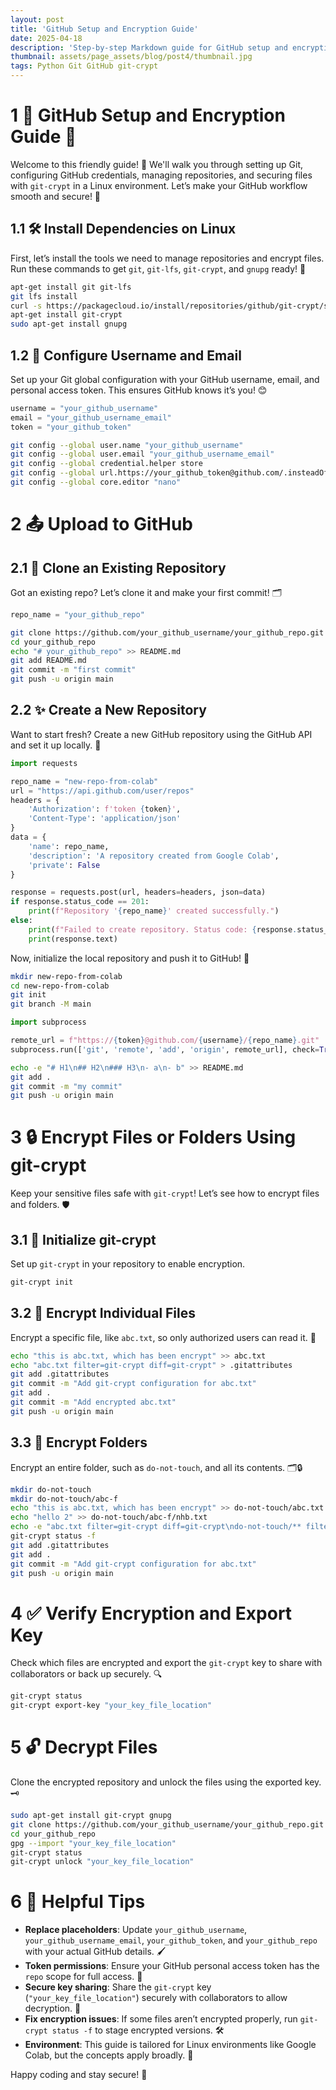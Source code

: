 ```yaml
---
layout: post
title: 'GitHub Setup and Encryption Guide'
date: 2025-04-18
description: 'Step-by-step Markdown guide for GitHub setup and encryption using git-crypt in Linux, with emojis and clear structure. 🎉'
thumbnail: assets/page_assets/blog/post4/thumbnail.jpg
tags: Python Git GitHub git-crypt
---
```



# 1 🌟 GitHub Setup and Encryption Guide 🌟

Welcome to this friendly guide! 🎉 We'll walk you through setting up Git, configuring GitHub credentials, managing repositories, and securing files with `git-crypt` in a Linux environment. Let’s make your GitHub workflow smooth and secure! 🚀

## 1.1 🛠️ Install Dependencies on Linux

First, let’s install the tools we need to manage repositories and encrypt files. Run these commands to get `git`, `git-lfs`, `git-crypt`, and `gnupg` ready! 🔧

```bash
apt-get install git git-lfs
git lfs install
curl -s https://packagecloud.io/install/repositories/github/git-crypt/script.deb.sh | bash
apt-get install git-crypt
sudo apt-get install gnupg
```

## 1.2 👤 Configure Username and Email

Set up your Git global configuration with your GitHub username, email, and personal access token. This ensures GitHub knows it’s you! 😊

```python
username = "your_github_username"
email = "your_github_username_email"
token = "your_github_token"
```

```bash
git config --global user.name "your_github_username"
git config --global user.email "your_github_username_email"
git config --global credential.helper store
git config --global url.https://your_github_token@github.com/.insteadOf "https://github.com/"
git config --global core.editor "nano"
```

# 2 📤 Upload to GitHub

## 2.1 📂 Clone an Existing Repository

Got an existing repo? Let’s clone it and make your first commit! 🗂️

```python
repo_name = "your_github_repo"
```

```bash
git clone https://github.com/your_github_username/your_github_repo.git
cd your_github_repo
echo "# your_github_repo" >> README.md
git add README.md
git commit -m "first commit"
git push -u origin main
```

## 2.2 ✨ Create a New Repository

Want to start fresh? Create a new GitHub repository using the GitHub API and set it up locally. 🌱

```python
import requests

repo_name = "new-repo-from-colab"
url = "https://api.github.com/user/repos"
headers = {
    'Authorization': f'token {token}',
    'Content-Type': 'application/json'
}
data = {
    'name': repo_name,
    'description': 'A repository created from Google Colab',
    'private': False
}

response = requests.post(url, headers=headers, json=data)
if response.status_code == 201:
    print(f"Repository '{repo_name}' created successfully.")
else:
    print(f"Failed to create repository. Status code: {response.status_code}")
    print(response.text)
```

Now, initialize the local repository and push it to GitHub! 🚀

```bash
mkdir new-repo-from-colab
cd new-repo-from-colab
git init
git branch -M main
```

```python
import subprocess

remote_url = f"https://{token}@github.com/{username}/{repo_name}.git"
subprocess.run(['git', 'remote', 'add', 'origin', remote_url], check=True, capture_output=True, text=True)
```

```bash
echo -e "# H1\n## H2\n### H3\n- a\n- b" >> README.md
git add .
git commit -m "my commit"
git push -u origin main
```

# 3 🔒 Encrypt Files or Folders Using git-crypt

Keep your sensitive files safe with `git-crypt`! Let’s see how to encrypt files and folders. 🛡️

## 3.1 🔑 Initialize git-crypt

Set up `git-crypt` in your repository to enable encryption.

```bash
git-crypt init
```

## 3.2 📜 Encrypt Individual Files

Encrypt a specific file, like `abc.txt`, so only authorized users can read it. 🔐

```bash
echo "this is abc.txt, which has been encrypt" >> abc.txt
echo "abc.txt filter=git-crypt diff=git-crypt" > .gitattributes
git add .gitattributes
git commit -m "Add git-crypt configuration for abc.txt"
git add .
git commit -m "Add encrypted abc.txt"
git push -u origin main
```

## 3.3 📁 Encrypt Folders

Encrypt an entire folder, such as `do-not-touch`, and all its contents. 🗂️🔒

```bash
mkdir do-not-touch
mkdir do-not-touch/abc-f
echo "this is abc.txt, which has been encrypt" >> do-not-touch/abc.txt
echo "hello 2" >> do-not-touch/abc-f/nhb.txt
echo -e "abc.txt filter=git-crypt diff=git-crypt\ndo-not-touch/** filter=git-crypt diff=git-crypt" >> .gitattributes
git-crypt status -f
git add .gitattributes
git add .
git commit -m "Add git-crypt configuration for abc.txt"
git push -u origin main
```

# 4 ✅ Verify Encryption and Export Key

Check which files are encrypted and export the `git-crypt` key to share with collaborators or back up securely. 🔍

```bash
git-crypt status
git-crypt export-key "your_key_file_location"
```

# 5 🔓 Decrypt Files

Clone the encrypted repository and unlock the files using the exported key. 🗝️

```bash
sudo apt-get install git-crypt gnupg
git clone https://github.com/your_github_username/your_github_repo.git
cd your_github_repo
gpg --import "your_key_file_location"
git-crypt status
git-crypt unlock "your_key_file_location"
```

# 6 📝 Helpful Tips

- **Replace placeholders**: Update `your_github_username`, `your_github_username_email`, `your_github_token`, and `your_github_repo` with your actual GitHub details. 🖌️
- **Token permissions**: Ensure your GitHub personal access token has the `repo` scope for full access. 🔐
- **Secure key sharing**: Share the `git-crypt` key (`"your_key_file_location"`) securely with collaborators to allow decryption. 🤝
- **Fix encryption issues**: If some files aren’t encrypted properly, run `git-crypt status -f` to stage encrypted versions. 🛠️
- **Environment**: This guide is tailored for Linux environments like Google Colab, but the concepts apply broadly. 🐧

Happy coding and stay secure! 🎉
